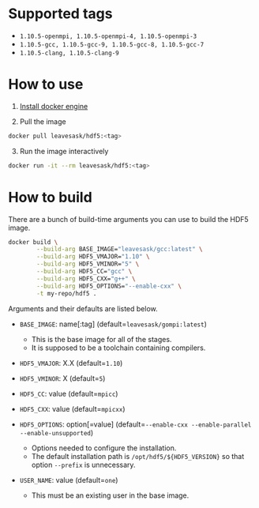 # Supported tags

- `1.10.5-openmpi, 1.10.5-openmpi-4, 1.10.5-openmpi-3`
- `1.10.5-gcc, 1.10.5-gcc-9, 1.10.5-gcc-8, 1.10.5-gcc-7`
- `1.10.5-clang, 1.10.5-clang-9`

# How to use

1. [Install docker engine](https://docs.docker.com/install/)

2. Pull the image
  ```bash
  docker pull leavesask/hdf5:<tag>
  ```

3. Run the image interactively
  ```bash
  docker run -it --rm leavesask/hdf5:<tag>
  ```

# How to build

There are a bunch of build-time arguments you can use to build the HDF5 image.

```bash
docker build \
        --build-arg BASE_IMAGE="leavesask/gcc:latest" \
        --build-arg HDF5_VMAJOR="1.10" \
        --build-arg HDF5_VMINOR="5" \
        --build-arg HDF5_CC="gcc" \
        --build-arg HDF5_CXX="g++" \
        --build-arg HDF5_OPTIONS="--enable-cxx" \
        -t my-repo/hdf5 .
```

Arguments and their defaults are listed below.

- `BASE_IMAGE`: name\[:tag\] (default=`leavesask/gompi:latest`)
  - This is the base image for all of the stages.
  - It is supposed to be a toolchain containing compilers.

- `HDF5_VMAJOR`: X.X (default=`1.10`)

- `HDF5_VMINOR`: X (default=`5`)

- `HDF5_CC`: value (default=`mpicc`)
- `HDF5_CXX`: value (default=`mpicxx`)

- `HDF5_OPTIONS`: option\[=value\] (default=`--enable-cxx --enable-parallel --enable-unsupported`)
  - Options needed to configure the installation.
  - The default installation path is `/opt/hdf5/${HDF5_VERSION}` so that option `--prefix` is unnecessary.

- `USER_NAME`: value (default=`one`)
  - This must be an existing user in the base image.
